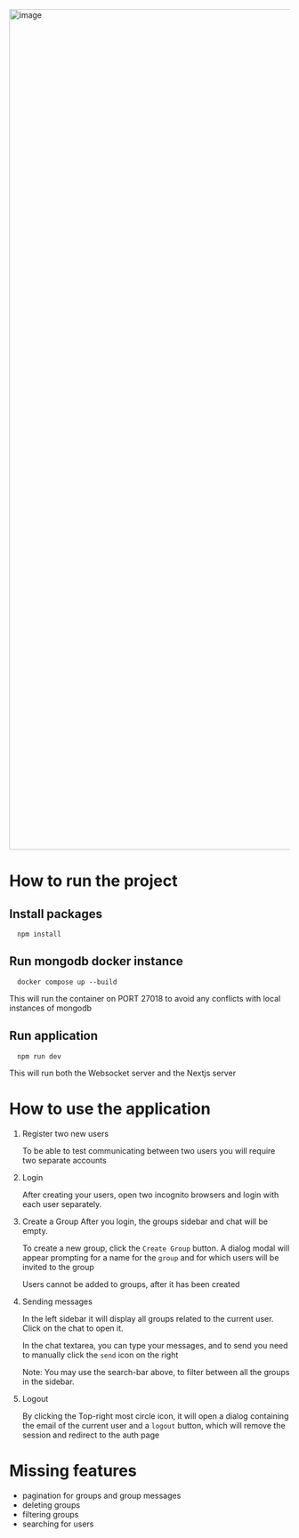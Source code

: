 <img width="1512" alt="image" src="https://github.com/dpetrov96/realtime-chat/assets/16683108/6309a498-bc0e-4cce-8172-00897261bda8">

# How to run the project

## Install packages

      npm install

## Run mongodb docker instance

      docker compose up --build

This will run the container on PORT 27018 to avoid any conflicts with local instances of mongodb

## Run application

      npm run dev

This will run both the Websocket server and the Nextjs server

# How to use the application

1. Register two new users

   To be able to test communicating between two users you will require two separate accounts

2. Login

   After creating your users, open two incognito browsers and login with each user separately.

3. Create a Group
   After you login, the groups sidebar and chat will be empty.

   To create a new group, click the `Create Group` button.
   A dialog modal will appear prompting for a name for the `group` and for which users will be invited to the group

   Users cannot be added to groups, after it has been created

4. Sending messages

   In the left sidebar it will display all groups related to the current user.
   Click on the chat to open it.

   In the chat textarea, you can type your messages, and to send you need to manually click the `send` icon on the right

   Note: You may use the search-bar above, to filter between all the groups in the sidebar.

5. Logout

   By clicking the Top-right most circle icon, it will open a dialog containing the email of the current user and a `logout` button, which will remove the session and redirect to the auth page

# Missing features

- pagination for groups and group messages
- deleting groups
- filtering groups
- searching for users
